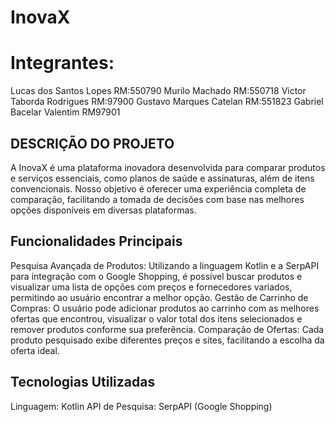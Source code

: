 <h1>InovaX</h1>

<h1>Integrantes:</h1>
Lucas dos Santos Lopes RM:550790 
Murilo Machado RM:550718 
Victor Taborda Rodrigues RM:97900 
Gustavo Marques Catelan RM:551823 
Gabriel Bacelar Valentim RM97901

<h2>DESCRIÇÃO DO PROJETO</h2>
A InovaX é uma plataforma inovadora desenvolvida para comparar produtos e serviços essenciais, como planos de saúde e assinaturas, além de itens convencionais. 
Nosso objetivo é oferecer uma experiência completa de comparação, facilitando a tomada de decisões com base nas melhores opções disponíveis em diversas plataformas.

<h2>Funcionalidades Principais</h2>
Pesquisa Avançada de Produtos: Utilizando a linguagem Kotlin e a SerpAPI para integração com o Google Shopping, é possível buscar produtos e visualizar uma lista de opções com preços e fornecedores variados, permitindo ao usuário encontrar a melhor opção.
Gestão de Carrinho de Compras: O usuário pode adicionar produtos ao carrinho com as melhores ofertas que encontrou, visualizar o valor total dos itens selecionados e remover produtos conforme sua preferência.
Comparação de Ofertas: Cada produto pesquisado exibe diferentes preços e sites, facilitando a escolha da oferta ideal.

<h2>Tecnologias Utilizadas</h2>
Linguagem: Kotlin
API de Pesquisa: SerpAPI (Google Shopping)
